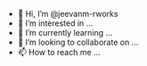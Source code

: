 - 👋 Hi, I’m @jeevanm-rworks
- 👀 I’m interested in ...
- 🌱 I’m currently learning ...
- 💞️ I’m looking to collaborate on ...
- 📫 How to reach me ...

<!---
jeevanm-rworks/jeevanm-rworks is a ✨ special ✨ repository because its `README.md` (this file) appears on your GitHub profile.
You can click the Preview link to take a look at your changes.
--->
